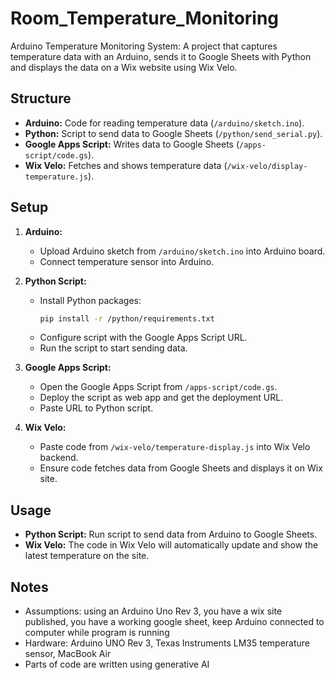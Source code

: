 # Room_Temperature_Monitoring

Arduino Temperature Monitoring System: A project that captures temperature data with an Arduino, sends it to Google Sheets with Python and displays the data on a Wix website using Wix Velo.

## Structure

- **Arduino:** Code for reading temperature data (`/arduino/sketch.ino`).
- **Python:** Script to send data to Google Sheets (`/python/send_serial.py`).
- **Google Apps Script:** Writes data to Google Sheets (`/apps-script/code.gs`).
- **Wix Velo:** Fetches and shows temperature data (`/wix-velo/display-temperature.js`).

## Setup

1. **Arduino:**
   - Upload Arduino sketch from `/arduino/sketch.ino` into Arduino board.
   - Connect temperature sensor into Arduino.

2. **Python Script:**
   - Install Python packages:
     ```bash
     pip install -r /python/requirements.txt
     ```
   - Configure script with the Google Apps Script URL.
   - Run the script to start sending data.

3. **Google Apps Script:**
   - Open the Google Apps Script from `/apps-script/code.gs`.
   - Deploy the script as web app and get the deployment URL.
   - Paste URL to Python script.

4. **Wix Velo:**
   - Paste code from `/wix-velo/temperature-display.js` into Wix Velo backend.
   - Ensure code fetches data from Google Sheets and displays it on Wix site.

## Usage

- **Python Script:** Run script to send data from Arduino to Google Sheets.
- **Wix Velo:** The code in Wix Velo will automatically update and show the latest temperature on the site.

## Notes

- Assumptions: using an Arduino Uno Rev 3, you have a wix site published, you have a working google sheet, keep Arduino connected to computer while program is running
- Hardware: Arduino UNO Rev 3, Texas Instruments LM35 temperature sensor, MacBook Air
- Parts of code are written using generative AI

